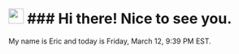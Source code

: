 <h1><img src="https://emojis.slackmojis.com/emojis/images/1531849430/4246/blob-sunglasses.gif?1531849430" width="30"/> ### Hi there! Nice to see you.</h1>

My name is Eric and today is Friday, March 12, 9:39 PM EST.
